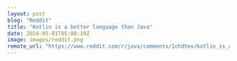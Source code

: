 ```yaml
---
layout: post
blog: "Reddit"
title: "Kotlin is a better language than Java"
date: 2024-05-01T05:00:19Z
image: images/reddit.png
remote_url: "https://www.reddit.com/r/java/comments/1chdtex/kotlin_is_a_better_language_than_java/"
---
```

